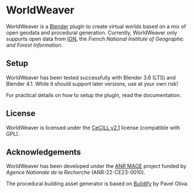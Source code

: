 # WorldWeaver

WorldWeaver is a [Blender](https://www.blender.org/) plugin to create virtual worlds based on a mix of open geodata and procedural generation.
Currently, WorldWeaver only supports open data from [IGN](https://geoservices.ign.fr), the *French National Institute of Geographic and Forest Information*.

## Setup

WorldWeaver has been tested successfully with Blender 3.6 (LTS) and Blender 4.1. While it should support later versions, use at your own risk!

For practical details on how to setup the plugin, read the documentation.

## License

WorldWeaver is licensed under the [CeCILL v2.1](https://cecill.info/licences/Licence_CeCILL_V2.1-en.html) license (compatible with GPL).

## Acknowledgements

WorldWeaver has been developed under the [ANR MAGE](https://mage.science) project funded by *Agence Nationale de la Recherche* (ANR-22-CE23-0010).

The procedural building asset generator is based on [Buildify](https://paveloliva.gumroad.com/l/buildify) by Pavel Oliva.
